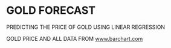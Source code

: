 # GOLD FORECAST
PREDICTING THE PRICE OF GOLD USING LINEAR REGRESSION

GOLD PRICE AND ALL DATA FROM www.barchart.com
